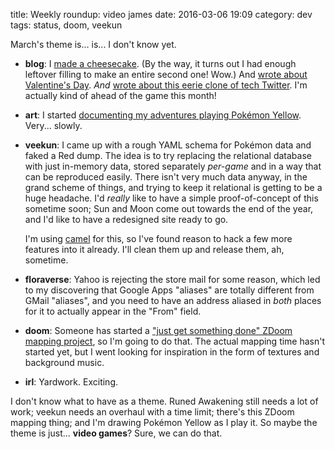 title: Weekly roundup: video james
date: 2016-03-06 19:09
category: dev
tags: status, doom, veekun

March's theme is...  is...  I don't know yet.

- **blog**: I [made a cheesecake](/blog/2016/02/28/i-made-cheesecake/).  (By the way, it turns out I had enough leftover filling to make an entire second one!  Wow.)  And [wrote about Valentine's Day](/blog/2016/03/02/vd/).  _And_ [wrote about this eerie clone of tech Twitter](/blog/2016/03/03/the-nsa-is-trying-to-create-a-virtual-clone-of-me/).  I'm actually kind of ahead of the game this month!

- **art**: I started [documenting my adventures playing Pokémon Yellow](https://twitter.com/eevee/status/704381999172050944).  Very...  slowly.

- **veekun**: I came up with a rough YAML schema for Pokémon data and faked a Red dump.  The idea is to try replacing the relational database with just in-memory data, stored separately _per-game_ and in a way that can be reproduced easily.  There isn't very much data anyway, in the grand scheme of things, and trying to keep it relational is getting to be a huge headache.  I'd _really_ like to have a simple proof-of-concept of this sometime soon; Sun and Moon come out towards the end of the year, and I'd like to have a redesigned site ready to go.

    I'm using [camel](/blog/2015/10/15/dont-use-pickle-use-camel/) for this, so I've found reason to hack a few more features into it already.  I'll clean them up and release them, ah, sometime.

- **floraverse**: Yahoo is rejecting the store mail for some reason, which led to my discovering that Google Apps "aliases" are totally different from GMail "aliases", and you need to have an address aliased in _both_ places for it to actually appear in the "From" field.

- **doom**: Someone has started a ["just get something done" ZDoom mapping project](http://forum.zdoom.org/viewtopic.php?f=19&t=51072), so I'm going to do that.  The actual mapping time hasn't started yet, but I went looking for inspiration in the form of textures and background music.

- **irl**: Yardwork.  Exciting.

I don't know what to have as a theme.  Runed Awakening still needs a lot of work; veekun needs an overhaul with a time limit; there's this ZDoom mapping thing; and I'm drawing Pokémon Yellow as I play it.  So maybe the theme is just...  **video games**?  Sure, we can do that.
